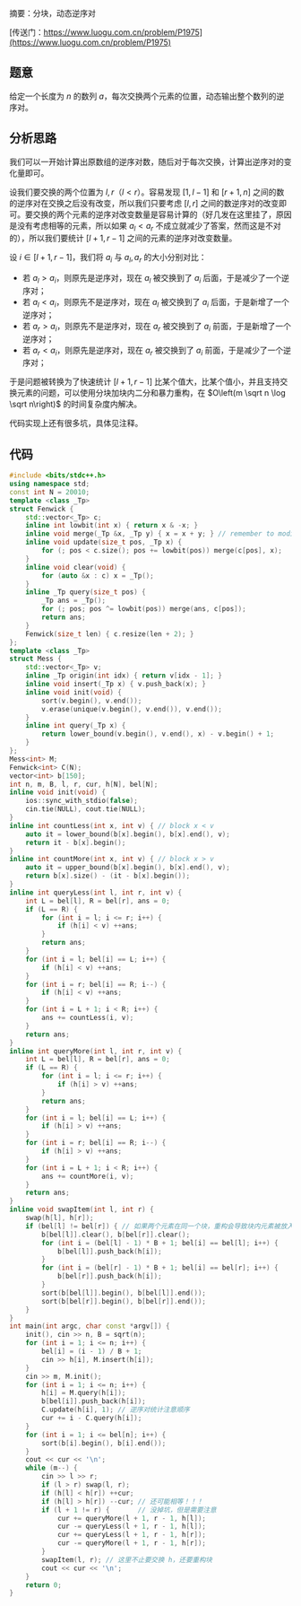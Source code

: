 摘要：分块，动态逆序对

[传送门：https://www.luogu.com.cn/problem/P1975](https://www.luogu.com.cn/problem/P1975)

## 题意

给定一个长度为 $n$ 的数列 $a$，每次交换两个元素的位置，动态输出整个数列的逆序对。

## 分析思路

我们可以一开始计算出原数组的逆序对数，随后对于每次交换，计算出逆序对的变化量即可。

设我们要交换的两个位置为 $l, r$（$l < r$）。容易发现 $[1, l - 1]$ 和 $[r + 1, n]$ 之间的数的逆序对在交换之后没有改变，所以我们只要考虑 $[l, r]$ 之间的数逆序对的改变即可。要交换的两个元素的逆序对改变数量是容易计算的（好几发在这里挂了，原因是没有考虑相等的元素，所以如果 $a_l < a_r$ 不成立就减少了答案，然而这是不对的），所以我们要统计 $[l + 1, r - 1]$ 之间的元素的逆序对改变数量。

设 $i \in [l + 1, r - 1]$，我们将 $a_i$ 与 $a_l, a_r$ 的大小分别对比：

- 若 $a_l > a_i$，则原先是逆序对，现在 $a_l$ 被交换到了 $a_i$ 后面，于是减少了一个逆序对；
- 若 $a_l < a_i$，则原先不是逆序对，现在 $a_l$ 被交换到了 $a_i$ 后面，于是新增了一个逆序对；
- 若 $a_r > a_i$，则原先不是逆序对，现在 $a_r$ 被交换到了 $a_i$ 前面，于是新增了一个逆序对；
- 若 $a_r < a_i$，则原先是逆序对，现在 $a_r$ 被交换到了 $a_i$ 前面，于是减少了一个逆序对；

于是问题被转换为了快速统计 $[l + 1, r - 1]$ 比某个值大，比某个值小，并且支持交换元素的问题，可以使用分块加块内二分和暴力重构，在 $O\left(m \sqrt n \log \sqrt n\right)$ 的时间复杂度内解决。

代码实现上还有很多坑，具体见注释。

## 代码

```cpp
#include <bits/stdc++.h>
using namespace std;
const int N = 20010;
template <class _Tp>
struct Fenwick {
    std::vector<_Tp> c;
    inline int lowbit(int x) { return x & -x; }
    inline void merge(_Tp &x, _Tp y) { x = x + y; } // remember to modify
    inline void update(size_t pos, _Tp x) {
        for (; pos < c.size(); pos += lowbit(pos)) merge(c[pos], x);
    }
    inline void clear(void) {
        for (auto &x : c) x = _Tp();
    }
    inline _Tp query(size_t pos) {
        _Tp ans = _Tp();
        for (; pos; pos ^= lowbit(pos)) merge(ans, c[pos]);
        return ans;
    }
    Fenwick(size_t len) { c.resize(len + 2); }
};
template <class _Tp>
struct Mess {
    std::vector<_Tp> v;
    inline _Tp origin(int idx) { return v[idx - 1]; }
    inline void insert(_Tp x) { v.push_back(x); }
    inline void init(void) {
        sort(v.begin(), v.end());
        v.erase(unique(v.begin(), v.end()), v.end());
    }
    inline int query(_Tp x) {
        return lower_bound(v.begin(), v.end(), x) - v.begin() + 1;
    }
};
Mess<int> M;
Fenwick<int> C(N);
vector<int> b[150];
int n, m, B, l, r, cur, h[N], bel[N];
inline void init(void) {
    ios::sync_with_stdio(false);
    cin.tie(NULL), cout.tie(NULL);
}
inline int countLess(int x, int v) { // block x < v
    auto it = lower_bound(b[x].begin(), b[x].end(), v);
    return it - b[x].begin();
}
inline int countMore(int x, int v) { // block x > v
    auto it = upper_bound(b[x].begin(), b[x].end(), v);
    return b[x].size() - (it - b[x].begin());
}
inline int queryLess(int l, int r, int v) {
    int L = bel[l], R = bel[r], ans = 0;
    if (L == R) {
        for (int i = l; i <= r; i++) {
            if (h[i] < v) ++ans;
        }
        return ans;
    }
    for (int i = l; bel[i] == L; i++) {
        if (h[i] < v) ++ans;
    }
    for (int i = r; bel[i] == R; i--) {
        if (h[i] < v) ++ans;
    }
    for (int i = L + 1; i < R; i++) {
        ans += countLess(i, v);
    }
    return ans;
}
inline int queryMore(int l, int r, int v) {
    int L = bel[l], R = bel[r], ans = 0;
    if (L == R) {
        for (int i = l; i <= r; i++) {
            if (h[i] > v) ++ans;
        }
        return ans;
    }
    for (int i = l; bel[i] == L; i++) {
        if (h[i] > v) ++ans;
    }
    for (int i = r; bel[i] == R; i--) {
        if (h[i] > v) ++ans;
    }
    for (int i = L + 1; i < R; i++) {
        ans += countMore(i, v);
    }
    return ans;
}
inline void swapItem(int l, int r) {
    swap(h[l], h[r]);
    if (bel[l] != bel[r]) { // 如果两个元素在同一个块，重构会导致块内元素被放入两次
        b[bel[l]].clear(), b[bel[r]].clear();
        for (int i = (bel[l] - 1) * B + 1; bel[i] == bel[l]; i++) {
            b[bel[l]].push_back(h[i]);
        }
        for (int i = (bel[r] - 1) * B + 1; bel[i] == bel[r]; i++) {
            b[bel[r]].push_back(h[i]);
        }
        sort(b[bel[l]].begin(), b[bel[l]].end());
        sort(b[bel[r]].begin(), b[bel[r]].end());
    }
}
int main(int argc, char const *argv[]) {
    init(), cin >> n, B = sqrt(n);
    for (int i = 1; i <= n; i++) {
        bel[i] = (i - 1) / B + 1;
        cin >> h[i], M.insert(h[i]);
    }
    cin >> m, M.init();
    for (int i = 1; i <= n; i++) {
        h[i] = M.query(h[i]);
        b[bel[i]].push_back(h[i]);
        C.update(h[i], 1); // 逆序对统计注意顺序
        cur += i - C.query(h[i]);
    }
    for (int i = 1; i <= bel[n]; i++) {
        sort(b[i].begin(), b[i].end());
    }
    cout << cur << '\n';
    while (m--) {
        cin >> l >> r;
        if (l > r) swap(l, r);
        if (h[l] < h[r]) ++cur;
        if (h[l] > h[r]) --cur; // 还可能相等！！！
        if (l + 1 != r) {       // 没掉坑，但是需要注意
            cur += queryMore(l + 1, r - 1, h[l]);
            cur -= queryLess(l + 1, r - 1, h[l]);
            cur += queryLess(l + 1, r - 1, h[r]);
            cur -= queryMore(l + 1, r - 1, h[r]);
        }
        swapItem(l, r); // 这里不止要交换 h，还要重构块
        cout << cur << '\n';
    }
    return 0;
}

```
